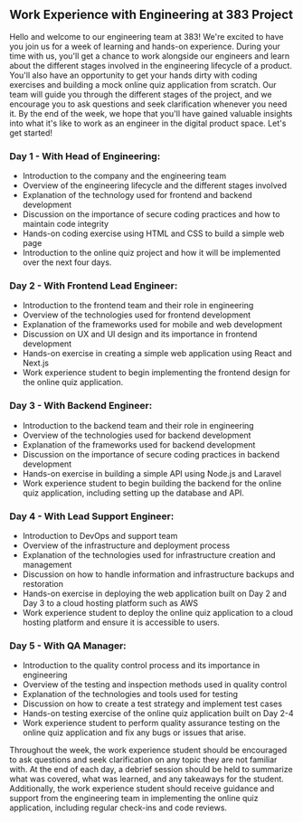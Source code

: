 ## Work Experience with Engineering at 383 Project
Hello and welcome to our engineering team at 383! We're excited to have you join us for a week of learning and hands-on experience. During your time with us, you'll get a chance to work alongside our engineers and learn about the different stages involved in the engineering lifecycle of a product. You'll also have an opportunity to get your hands dirty with coding exercises and building a mock online quiz application from scratch. Our team will guide you through the different stages of the project, and we encourage you to ask questions and seek clarification whenever you need it. By the end of the week, we hope that you'll have gained valuable insights into what it's like to work as an engineer in the digital product space. Let's get started!

### Day 1 - With Head of Engineering:
- Introduction to the company and the engineering team
- Overview of the engineering lifecycle and the different stages involved
- Explanation of the technology used for frontend and backend development
- Discussion on the importance of secure coding practices and how to maintain code integrity
- Hands-on coding exercise using HTML and CSS to build a simple web page
- Introduction to the online quiz project and how it will be implemented over the next four days.

### Day 2 - With Frontend Lead Engineer:
- Introduction to the frontend team and their role in engineering
- Overview of the technologies used for frontend development
- Explanation of the frameworks used for mobile and web development
- Discussion on UX and UI design and its importance in frontend development
- Hands-on exercise in creating a simple web application using React and Next.js
- Work experience student to begin implementing the frontend design for the online quiz application.

### Day 3 - With Backend Engineer:
- Introduction to the backend team and their role in engineering
- Overview of the technologies used for backend development
- Explanation of the frameworks used for backend development
- Discussion on the importance of secure coding practices in backend development
- Hands-on exercise in building a simple API using Node.js and Laravel
- Work experience student to begin building the backend for the online quiz application, including setting up the database and API.

### Day 4 - With Lead Support Engineer:
- Introduction to DevOps and support team
- Overview of the infrastructure and deployment process
- Explanation of the technologies used for infrastructure creation and management
- Discussion on how to handle information and infrastructure backups and restoration
- Hands-on exercise in deploying the web application built on Day 2 and Day 3 to a cloud hosting platform such as AWS
- Work experience student to deploy the online quiz application to a cloud hosting platform and ensure it is accessible to users.

### Day 5 - With QA Manager:
- Introduction to the quality control process and its importance in engineering
- Overview of the testing and inspection methods used in quality control
- Explanation of the technologies and tools used for testing
- Discussion on how to create a test strategy and implement test cases
- Hands-on testing exercise of the online quiz application built on Day 2-4
- Work experience student to perform quality assurance testing on the online quiz application and fix any bugs or issues that arise.

Throughout the week, the work experience student should be encouraged to ask questions and seek clarification on any topic they are not familiar with. At the end of each day, a debrief session should be held to summarize what was covered, what was learned, and any takeaways for the student. Additionally, the work experience student should receive guidance and support from the engineering team in implementing the online quiz application, including regular check-ins and code reviews.
